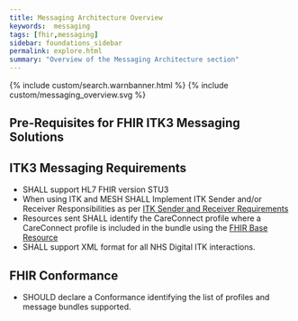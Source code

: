```yaml
---
title: Messaging Architecture Overview
keywords:  messaging
tags: [fhir,messaging]
sidebar: foundations_sidebar
permalink: explore.html
summary: "Overview of the Messaging Architecture section"
---
```


{% include custom/search.warnbanner.html %}
{% include custom/messaging_overview.svg %}

## Pre-Requisites for FHIR ITK3 Messaging Solutions ##

## ITK3 Messaging Requirements ##

- SHALL support HL7 FHIR version STU3
- When using ITK and MESH SHALL Implement ITK Sender and/or Receiver Responsibilities as per [ITK Sender and Receiver Requirements ](..\explore_snd&rec_req.html)
- Resources sent SHALL identify the CareConnect profile where a CareConnect profile is included in the bundle using the [FHIR Base Resource](https://hl7.org/fhir/resource-definitions.html#Resource.meta)
- SHALL support XML format for all NHS Digital ITK interactions.


## FHIR Conformance ##

- SHOULD declare a Conformance identifying the list of profiles and message bundles supported.






